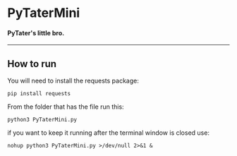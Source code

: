 # PyTaterMini

#### PyTater's little bro.
---
## How to run
You will need to install the requests package:
```
pip install requests
```

From the folder that has the file run this:
```
python3 PyTaterMini.py
```

if you want to keep it running after the terminal window is closed use:
```
nohup python3 PyTaterMini.py >/dev/null 2>&1 &
```
